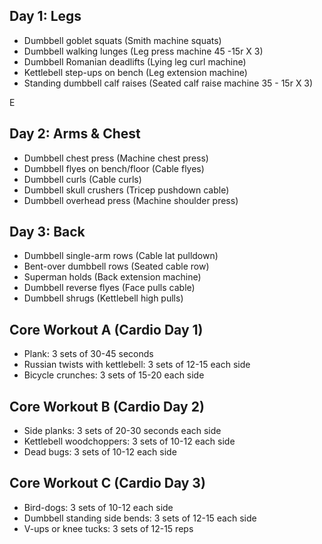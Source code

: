 
##  Day 1: Legs

- Dumbbell goblet squats (Smith machine squats)
- Dumbbell walking lunges (Leg press machine 45 -15r X 3)
- Dumbbell Romanian deadlifts (Lying leg curl machine)
- Kettlebell step-ups on bench (Leg extension machine)
- Standing dumbbell calf raises (Seated calf raise machine 35 - 15r X 3)

E

## Day 2: Arms & Chest

- Dumbbell chest press (Machine chest press)
- Dumbbell flyes on bench/floor (Cable flyes)
- Dumbbell curls (Cable curls)
- Dumbbell skull crushers (Tricep pushdown cable)
- Dumbbell overhead press (Machine shoulder press)

## Day 3: Back

- Dumbbell single-arm rows (Cable lat pulldown)
- Bent-over dumbbell rows (Seated cable row)
- Superman holds (Back extension machine)
- Dumbbell reverse flyes (Face pulls cable)
- Dumbbell shrugs (Kettlebell high pulls)

## Core Workout A (Cardio Day 1)

- Plank: 3 sets of 30-45 seconds
- Russian twists with kettlebell: 3 sets of 12-15 each side
- Bicycle crunches: 3 sets of 15-20 each side

## Core Workout B (Cardio Day 2)

- Side planks: 3 sets of 20-30 seconds each side
- Kettlebell woodchoppers: 3 sets of 10-12 each side
- Dead bugs: 3 sets of 10-12 each side

## Core Workout C (Cardio Day 3)

- Bird-dogs: 3 sets of 10-12 each side
- Dumbbell standing side bends: 3 sets of 12-15 each side
- V-ups or knee tucks: 3 sets of 12-15 reps
